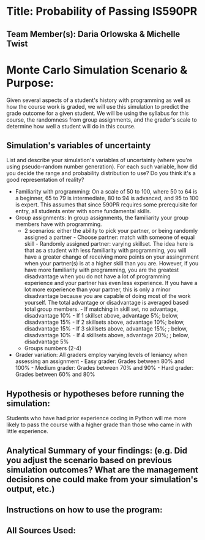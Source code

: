# Title: Probability of Passing IS590PR

## Team Member(s):  Daria Orlowska & Michelle Twist

# Monte Carlo Simulation Scenario & Purpose:
Given several aspects of a student's history with programming as well as how the course work is graded, we will use this simulation to predict the grade outcome for a given student. We will be using the syllabus for this course, the randomness from group assignments, and the grader's scale to determine how well a student will do in this course. 

## Simulation's variables of uncertainty
List and describe your simulation's variables of uncertainty (where you're using pseudo-random number generation). For each such variable, how did you decide the range and probability distribution to use?  Do you think it's a good representation of reality?

* Familiarity with programming: On a scale of 50 to 100, where 50 to 64 is a beginner, 65 to 79 is intermediate, 80 to 94 is advanced, and 95 to 100 is expert. This assumes that since 590PR requires some prerequisite for entry, all students enter with some fundamental skills.
* Group assignments: In group assignments, the familiarity your group members have with programming.
  * 2 scenarios: either the ability to pick your partner, or being randomly assigned a partner - Choose partner: match with someone of    equal skill - Randomly assigned partner: varying skillset. The idea here is that as a student with less familiarity with programming, you will have a greater change of receiving more points on your assingnment when your partner(s) is at a higher skill than you are. However, if you have more familiarity with programming, you are the greatest disadvantage when you do not have a lot of programming experience and your partner has even less experience. If you have a lot more experience than your partner, this is only a minor disadvantage because you are capable of doing most of the work yourself. The total advantage or disadvantage is averaged based total group members. - If matching in skill set, no advantage, disadvantage 10% - If 1 skillset above, advantage 5%; below, disadvantage 15% - If 2 skillsets above, advantage 10%; below, disadvantage 15% - If 3 skillsets above, advantage 15%; ; below, disadvantage 10% - If 4 skillsets above, advantage 20%; ; below, disadvantage 5%
  * Groups numbers (2-4)
* Grader variation: All graders employ varying levels of leniancy when assessing an assignment - Easy grader: Grades between 80% and 100% - Medium grader: Grades between 70% and 90% - Hard grader: Grades between 60% and 80%

## Hypothesis or hypotheses before running the simulation:
Students who have had prior experience coding in Python will me more likely to pass the course with a higher grade than those who came in with little experience. 

## Analytical Summary of your findings: (e.g. Did you adjust the scenario based on previous simulation outcomes?  What are the management decisions one could make from your simulation's output, etc.)

## Instructions on how to use the program:

## All Sources Used:
